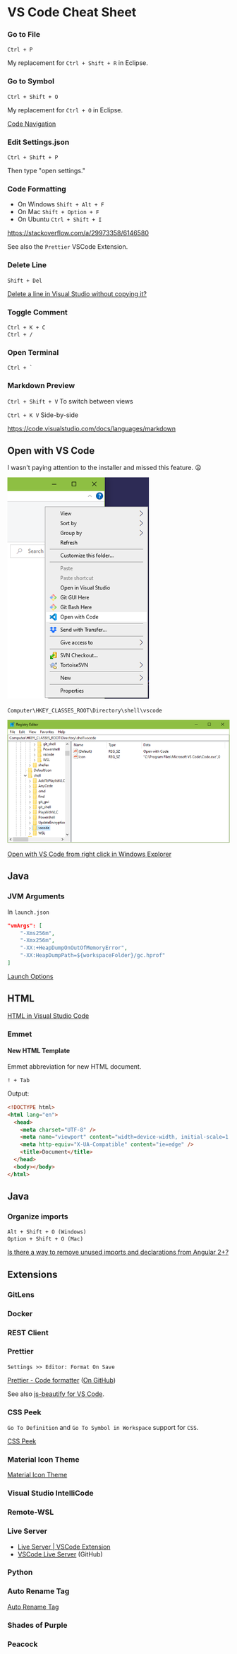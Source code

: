 # VS Code Cheat Sheet

### Go to File

```
Ctrl + P
```

My replacement for `Ctrl + Shift + R` in Eclipse.

### Go to Symbol

```
Ctrl + Shift + O
```

My replacement for `Ctrl + O` in Eclipse.

[Code Navigation](https://code.visualstudio.com/docs/editor/editingevolved)

### Edit Settings.json

```
Ctrl + Shift + P
```

Then type "open settings."

### Code Formatting

- On Windows `Shift + Alt + F`
- On Mac `Shift + Option + F`
- On Ubuntu `Ctrl + Shift + I`

https://stackoverflow.com/a/29973358/6146580

See also the `Prettier` VSCode Extension.

### Delete Line

```
Shift + Del
```

[Delete a line in Visual Studio without copying it?](https://superuser.com/questions/194004/delete-a-line-in-visual-studio-without-copying-it)

### Toggle Comment

```
Ctrl + K + C
Ctrl + /
```

### Open Terminal

```
Ctrl + `
```

### Markdown Preview

`Ctrl + Shift + V` To switch between views

`Ctrl + K V` Side-by-side

https://code.visualstudio.com/docs/languages/markdown

## Open with VS Code

I wasn't paying attention to the installer and missed this feature. 😦

![Open with Code](images/open-with-code.png)

`Computer\HKEY_CLASSES_ROOT\Directory\shell\vscode`

![Win Reg](images/vscode-reg.png)

[Open with VS Code from right click in Windows Explorer](https://github.com/Microsoft/vscode/issues/12147)

## Java

### JVM Arguments

In `launch.json`

```json
"vmArgs": [
    "-Xms256m",
    "-Xmx256m",
    "-XX:+HeapDumpOnOutOfMemoryError",
    "-XX:HeapDumpPath=${workspaceFolder}/gc.hprof"
]
```

[Launch Options](https://code.visualstudio.com/docs/java/java-debugging#_launch)

## HTML

[HTML in Visual Studio Code](https://code.visualstudio.com/Docs/languages/html)

### Emmet

#### New HTML Template

Emmet abbreviation for new HTML document.

```
! + Tab
```

Output:

```html
<!DOCTYPE html>
<html lang="en">
  <head>
    <meta charset="UTF-8" />
    <meta name="viewport" content="width=device-width, initial-scale=1.0" />
    <meta http-equiv="X-UA-Compatible" content="ie=edge" />
    <title>Document</title>
  </head>
  <body></body>
</html>
```

## Java

### Organize imports

```
Alt + Shift + O (Windows)
Option + Shift + O (Mac)
```

[Is there a way to remove unused imports and declarations from Angular 2+?](https://stackoverflow.com/a/46722805/6146580)

## Extensions

### GitLens

### Docker

### REST Client

### Prettier

```
Settings >> Editor: Format On Save
```

[Prettier - Code formatter](https://marketplace.visualstudio.com/items?itemName=esbenp.prettier-vscode) ([On GitHub](https://github.com/prettier/prettier-vscode))

See also [js-beautify for VS Code](https://marketplace.visualstudio.com/items?itemName=HookyQR.beautify).

### CSS Peek

`Go To Definition` and `Go To Symbol in Workspace` support for `CSS`.

[CSS Peek](https://marketplace.visualstudio.com/items?itemName=pranaygp.vscode-css-peek)

### Material Icon Theme

[Material Icon Theme](https://marketplace.visualstudio.com/items?itemName=PKief.material-icon-theme)

### Visual Studio IntelliCode

### Remote-WSL

### Live Server

- [Live Server | VSCode Extension](https://ritwickdey.github.io/vscode-live-server/)
- [VSCode Live Server](https://github.com/ritwickdey/vscode-live-server) (GitHub)

### Python

### Auto Rename Tag

[Auto Rename Tag](https://marketplace.visualstudio.com/items?itemName=formulahendry.auto-rename-tag)

### Shades of Purple

### Peacock
